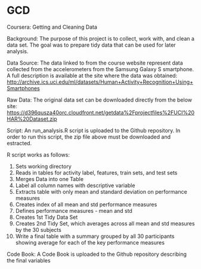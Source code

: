 # GCD
Coursera: Getting and Cleaning Data

Background: 
The purpose of this project is to collect, work with, and clean a data set. The goal was to prepare tidy data that can be used for later analysis. 

Data Source:
The data linked to from the course website represent data collected from the accelerometers from the Samsung Galaxy S smartphone. A full description is available at the site where the data was obtained: 
http://archive.ics.uci.edu/ml/datasets/Human+Activity+Recognition+Using+Smartphones 

Raw Data:
The original data set can be downloaded directly from the below site: 
https://d396qusza40orc.cloudfront.net/getdata%2Fprojectfiles%2FUCI%20HAR%20Dataset.zip 

Script:
An run_analysis.R script is uploaded to the Github repository. In order to run this script, the zip file above must be downloaded and estracted.  

R script works as follows: 
1. Sets working directory
2. Reads in tables for activity label, features, train sets, and test sets
3. Merges Data into one Table
4. Label all column names with descriptive variable
5. Extracts table with only mean and standard deviation on performance measures
6. Creates index of all mean and std performance measures 
7. Defines performance measures - mean and std
8. Creates 1st Tidy Data Set 
9. Creates 2nd Tidy Set, which averages across all mean and std measures by the 30 subjects 
10. Write a final table with a summary grouped by all 30 participants showing average for each of the key performance measures 

Code Book:
A Code Book is uploaded to the Github repository describing the final variables
